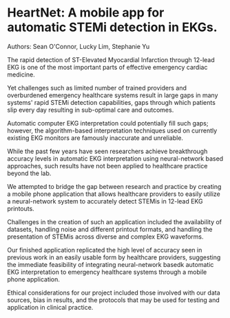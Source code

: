 # HeartNet: A mobile app for automatic STEMi detection in EKGs.

Authors: Sean O'Connor, Lucky Lim, Stephanie Yu

The rapid detection of ST-Elevated Myocardial Infarction through 12-lead EKG is one of the most important parts of effective emergency cardiac medicine.

Yet challenges such as limited number of trained providers and overburdened emergency healthcare systems result in large gaps in many systems' rapid STEMi detection capabilities, gaps through which patients slip every day resulting in sub-optimal care and outcomes.

Automatic computer EKG interpretation could potentially fill such gaps; however, the algorithm-based interpretation techniques used on currently existing EKG monitors are famously inaccurate and unreliable.

While the past few years have seen researchers achieve breakthrough accuracy levels in automatic EKG interpretation using neural-network based approaches, such results have not been applied to healthcare practice beyond the lab.

We attempted to bridge the gap between research and practice by creating a mobile phone application that allows healthcare providers to easily utilize a neural-network system to accurately detect STEMis in 12-lead EKG printouts.

Challenges in the creation of such an application included the availability of datasets, handling noise and different printout formats, and handling the presentation of STEMis across diverse and complex EKG waveforms.

Our finished application replicated the high level of accuracy seen in previous work in an easily usable form by healthcare providers, suggesting the immediate feasibility of integrating neural-network basedk automatic EKG interpretation to emergency healthcare systems through a mobile phone application.

Ethical considerations for our project included those involved with our data sources, bias in results, and the protocols that may be used for testing and application in clinical practice.

